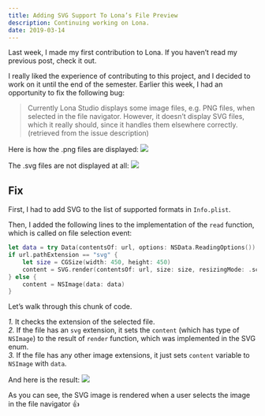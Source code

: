 ```yaml
---
title: Adding SVG Support To Lona’s File Preview
description: Continuing working on Lona.
date: 2019-03-14
---
```


Last week, I made my first contribution to Lona. If you haven’t read my previous post, check it out.

I really liked the experience of contributing to this project, and I decided to work on it until the end of the semester. Earlier this week, I had an opportunity to fix the following bug:

> Currently Lona Studio displays some image files, e.g. PNG files, when selected in the file navigator. However, it doesn’t display SVG files, which it really should, since it handles them elsewhere correctly. (retrieved from the issue description)

Here is how the .png files are displayed:
<img src="https://i.imgur.com/P6VCIsk.png" />

The .svg files are not displayed at all:
<img src="https://i.imgur.com/WKPAe8s.png" />

## Fix

First, I had to add SVG to the list of supported formats in `Info.plist`.

Then, I added the following lines to the implementation of the `read` function, which is called on file selection event:

```swift
let data = try Data(contentsOf: url, options: NSData.ReadingOptions())
if url.pathExtension == "svg" {
    let size = CGSize(width: 450, height: 450)
    content = SVG.render(contentsOf: url, size: size, resizingMode: .scaleAspectFit)
} else {
    content = NSImage(data: data)
}
```

Let’s walk through this chunk of code. <br />

_1._ It checks the extension of the selected file.<br />
_2._ If the file has an `svg` extension, it sets the `content` (which has type of `NSImage`) to the result of `render` function, which was implemented in the SVG enum.<br />
_3._ If the file has any other image extensions, it just sets `content` variable to `NSImage` with `data`.

And here is the result:
<img src="https://i.imgur.com/zLSI2nS.png" />

As you can see, the SVG image is rendered when a user selects the image in the file navigator 👍
